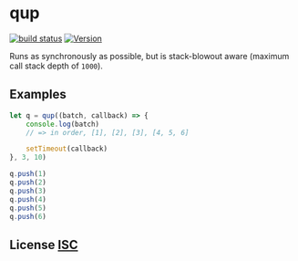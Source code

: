 # qup

[![build status](https://secure.travis-ci.org/dcousens/qup.png)](http://travis-ci.org/dcousens/qup)
[![Version](http://img.shields.io/npm/v/qup.svg)](https://www.npmjs.org/package/qup)

Runs as synchronously as possible,  but is stack-blowout aware (maximum call stack depth of `1000`).

## Examples

``` javascript
let q = qup((batch, callback) => {
	console.log(batch)
	// => in order, [1], [2], [3], [4, 5, 6]

	setTimeout(callback)
}, 3, 10)

q.push(1)
q.push(2)
q.push(3)
q.push(4)
q.push(5)
q.push(6)
```


## License [ISC](LICENSE)
